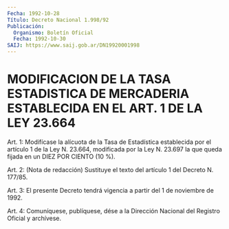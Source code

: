 ```yaml
---
Fecha: 1992-10-28
Título: Decreto Nacional 1.998/92
Publicación:
  Organismo: Boletín Oficial
  Fecha: 1992-10-30
SAIJ: https://www.saij.gob.ar/DN19920001998
---
```

# MODIFICACION DE LA TASA ESTADISTICA DE MERCADERIA ESTABLECIDA EN EL ART. 1 DE LA LEY 23.664

<a id="1"></a>
Art.  1:  Modifícase  la  alícuota  de  la Tasa de Estadística establecida por el artículo 1 de la Ley N. 23.664,  modificada por la Ley N. 23.697 la que queda fijada en un DIEZ POR CIENTO  (10 %).

<a id="2"></a>
Art.  2: (Nota de redacción) Sustituye el texto del artículo 1 del Decreto N. 177/85.

<a id="3"></a>
Art.  3: El presente Decreto tendrá vigencia a partir del 1 de noviembre de 1992.

<a id="4"></a>
Art.  4: Comuníquese, publíquese, dése a la Dirección Nacional del Registro Oficial y archívese.